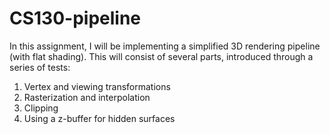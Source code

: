 # CS130-pipeline

In this assignment, I will be implementing a simplified 3D rendering pipeline (with flat shading). This will consist of several parts, introduced through a series of tests:

  1. Vertex and viewing transformations
  2. Rasterization and interpolation
  3. Clipping
  4. Using a z-buffer for hidden surfaces
